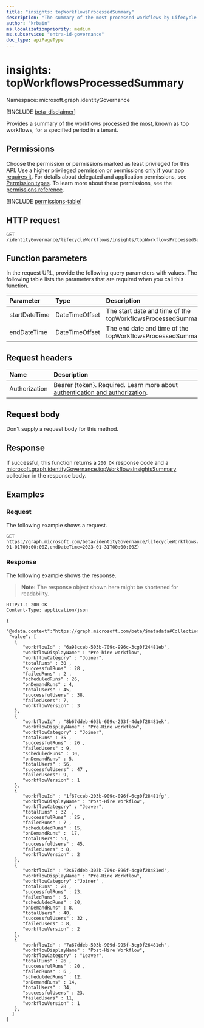 ```yaml
---
title: "insights: topWorkflowsProcessedSummary"
description: "The summary of the most processed workflows by Lifecycle Workflows in a tenant."
author: "krbain"
ms.localizationpriority: medium
ms.subservice: "entra-id-governance"
doc_type: apiPageType
---
```


# insights: topWorkflowsProcessedSummary

Namespace: microsoft.graph.identityGovernance

[!INCLUDE [beta-disclaimer](../../includes/beta-disclaimer.md)]

Provides a summary of the workflows processed the most, known as top workflows, for a specified period in a tenant.

## Permissions

Choose the permission or permissions marked as least privileged for this API. Use a higher privileged permission or permissions [only if your app requires it](/graph/permissions-overview#best-practices-for-using-microsoft-graph-permissions). For details about delegated and application permissions, see [Permission types](/graph/permissions-overview#permission-types). To learn more about these permissions, see the [permissions reference](/graph/permissions-reference).

<!-- {
  "blockType": "permissions",
  "name": "identitygovernance-insights-topworkflowsprocessedsummary-permissions"
}
-->
[!INCLUDE [permissions-table](../includes/permissions/identitygovernance-insights-topworkflowsprocessedsummary-permissions.md)]

## HTTP request

<!-- {
  "blockType": "ignored"
}
-->
``` http
GET /identityGovernance/lifecycleWorkflows/insights/topWorkflowsProcessedSummary
```

## Function parameters

In the request URL, provide the following query parameters with values.
The following table lists the parameters that are required when you call this function.

|Parameter|Type|Description|
|:---|:---|:---|
|startDateTime|DateTimeOffset|The start date and time of the topWorkflowsProcessedSummary.|
|endDateTime|DateTimeOffset|The end date and time of the topWorkflowsProcessedSummary.|

## Request headers

|Name|Description|
|:---|:---|
|Authorization|Bearer {token}. Required. Learn more about [authentication and authorization](/graph/auth/auth-concepts).|

## Request body

Don't supply a request body for this method.

## Response

If successful, this function returns a `200 OK` response code and a [microsoft.graph.identityGovernance.topWorkflowsInsightsSummary](../resources/identitygovernance-topworkflowsinsightssummary.md) collection in the response body.

## Examples

### Request

The following example shows a request.
<!-- {
  "blockType": "request",
  "name": "insightsthis.topworkflowsprocessedsummary"
}
-->
``` http
GET https://graph.microsoft.com/beta/identityGovernance/lifecycleWorkflows/insights/topWorkflowsProcessedSummary(startDateTime=2023-01-01T00:00:00Z,endDateTime=2023-01-31T00:00:00Z)
```

### Response

The following example shows the response.
>**Note:** The response object shown here might be shortened for readability.
<!-- {
  "blockType": "response",
  "truncated": true,
  "@odata.type": "Collection(microsoft.graph.identityGovernance.topWorkflowsInsightsSummary)"
}
-->
``` http
HTTP/1.1 200 OK
Content-Type: application/json

{
  "@odata.context":"https://graph.microsoft.com/beta/$metadata#Collection(microsoft.graph.identityGovernance.topWorkflowsInsightsSummary)",
 "value": [
   { 
      "workflowId" : "6a98cceb-503b-709c-996c-3cg0f24481eb", 
      "workflowDisplayName" : "Pre-hire workflow", 
      "workflowCategory" : "Joiner", 
      "totalRuns" : 30 , 
      "successfulRuns" : 28 ,
      "failedRuns" : 2 , 
      "scheduledRuns" : 26, 
      "onDemandRuns" : 4, 
      "totalUsers" : 45, 
      "successfulUsers" : 38, 
      "failedUsers": 7,
      "workflowVersion" : 3 
   }, 
   { 
      "workflowId" : "8b67ddeb-603b-609c-293f-4dg0f28481ek", 
      "workflowDisplayName" : "Pre-Hire workflow", 
      "workflowCategory" : "Joiner", 
      "totalRuns" : 35 ,
      "successfulRuns" : 26 ,
      "failedUsers" : 9, 
      "scheduledRuns" : 30, 
      "onDemandRuns" : 5,  
      "totalUsers" : 56, 
      "successfulUsers" : 47 , 
      "failedUsers": 9,
      "workflowVersion" : 1  
   }, 
   { 
      "workflowId" : "1f67cceb-203b-909c-096f-6cg0f28481fg", 
      "workflowDisplayName" : "Post-Hire Workflow", 
      "workflowCategory" : "Jeaver", 
      "totalRuns" : 32  ,
      "successfulRuns" : 25 ,
      "failedRuns" : 7 , 
      "scheduldedRuns" : 15, 
      "onDemandRuns" :  17, 
      "totalUsers": 53, 
      "successfulUsers" : 45, 
      "failedUsers" : 8,
      "workflowVersion" : 2 
   }, 
   { 
      "workflowId" : "2s67ddeb-303b-709c-896f-4cg0f28481ed", 
      "workflowDisplayName" : "Pre-Hire Workflow", 
      "workflowCategory" :"Joiner" , 
      "totalRuns" : 28 ,
      "successfulRuns" : 23, 
      "failedRuns" : 5, 
      "scheduldedRuns" : 20, 
      "onDemandRuns" : 8, 
      "totalUsers" : 40, 
      "successfulUsers" : 32 , 
      "failedUsers" : 8,
      "workflowVersion" : 2  
   }, 
   { 
      "workflowId" : "7a67ddeb-503b-909d-995f-3cg0f26481eh", 
      "workflowDisplayName" : "Post-Hire Workflow", 
      "workflowCategory" : "Leaver", 
      "totalRuns" : 26 ,
      "successfulRuns" : 20 , 
      "failedRuns" : 6 , 
      "scheduldedRuns" : 12, 
      "onDemandRuns" : 14, 
      "totalUsers" : 34, 
      "successfulUsers" : 23, 
      "failedUsers" : 11,
      "workflowVersion" : 1 
   }, 
  ] 
}
```
